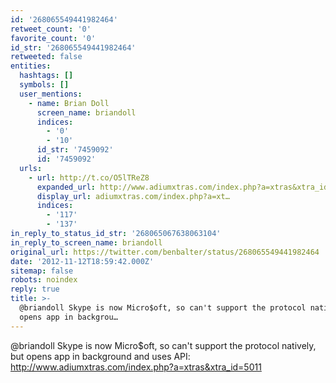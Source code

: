 ```yaml
---
id: '268065549441982464'
retweet_count: '0'
favorite_count: '0'
id_str: '268065549441982464'
retweeted: false
entities:
  hashtags: []
  symbols: []
  user_mentions:
    - name: Brian Doll
      screen_name: briandoll
      indices:
        - '0'
        - '10'
      id_str: '7459092'
      id: '7459092'
  urls:
    - url: http://t.co/O5lTReZ8
      expanded_url: http://www.adiumxtras.com/index.php?a=xtras&xtra_id=5011
      display_url: adiumxtras.com/index.php?a=xt…
      indices:
        - '117'
        - '137'
in_reply_to_status_id_str: '268065067638063104'
in_reply_to_screen_name: briandoll
original_url: https://twitter.com/benbalter/status/268065549441982464
date: '2012-11-12T18:59:42.000Z'
sitemap: false
robots: noindex
reply: true
title: >-
  @briandoll Skype is now Micro$oft, so can't support the protocol natively, but
  opens app in backgrou…
---
```


@briandoll Skype is now Micro$oft, so can't support the protocol natively, but opens app in background and uses API: http://www.adiumxtras.com/index.php?a=xtras&xtra_id=5011
